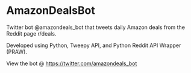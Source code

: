 # AmazonDealsBot
Twitter bot @amazondeals_bot that tweets daily Amazon deals from the Reddit page r/deals.

Developed using Python, Tweepy API, and Python Reddit API Wrapper (PRAW).

View the bot @ https://twitter.com/amazondeals_bot
